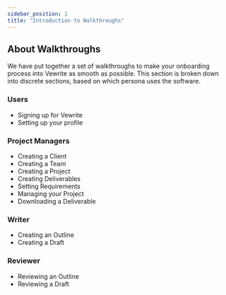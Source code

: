 ```yaml
---
sidebar_position: 1
title: "Introduction to Walkthroughs"
---
```


## About Walkthroughs

We have put together a set of walkthroughs to make your onboarding process into Vewrite as smooth as possible. This section is broken down into discrete sections, based on which persona uses the software.

### Users

- Signing up for Vewrite
- Setting up your profile

### Project Managers

- Creating a Client
- Creating a Team
- Creating a Project
- Creating Deliverables
- Setting Requirements
- Managing your Project
- Downloading a Deliverable

### Writer

- Creating an Outline
- Creating a Draft

### Reviewer

- Reviewing an Outline
- Reviewing a Draft